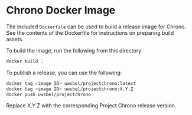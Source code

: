 Chrono Docker Image
===================

The included `Dockerfile` can be used to build a release image for Chrono.
See the contents of the Dockerfile for instructions on preparing build assets.

To build the image, run the following from this directory:
```sh
docker build .
```

To publish a release, you can use the following:
```sh
docker tag <image ID> uwsbel/projectchrono:latest
docker tag <image ID> uwsbel/projectchrono:X.Y.Z
docker push uwsbel/projectchrono
```
Replace X.Y.Z with the corresponding Project Chrono release version.
